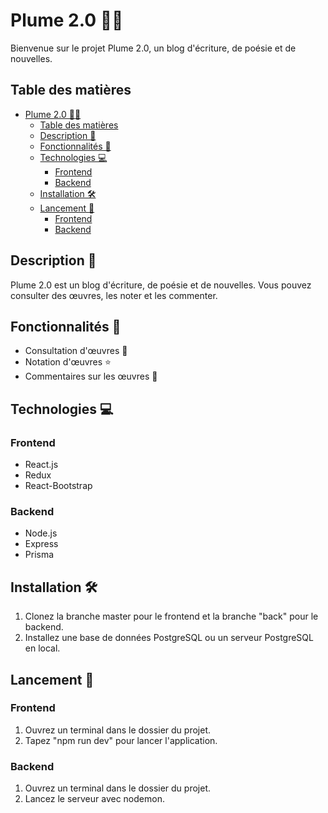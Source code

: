 # Plume 2.0 📝🌸

Bienvenue sur le projet Plume 2.0, un blog d'écriture, de poésie et de nouvelles.

## Table des matières

- [Plume 2.0 📝🌸](#plume-20-)
  - [Table des matières](#table-des-matières)
  - [Description 📘](#description-)
  - [Fonctionnalités 🚀](#fonctionnalités-)
  - [Technologies 💻](#technologies-)
    - [Frontend](#frontend)
    - [Backend](#backend)
  - [Installation 🛠️](#installation-️)
  - [Lancement 🚀](#lancement-)
    - [Frontend](#frontend-1)
    - [Backend](#backend-1)

## Description 📘

Plume 2.0 est un blog d'écriture, de poésie et de nouvelles. Vous pouvez consulter des œuvres, les noter et les commenter.

## Fonctionnalités 🚀

- Consultation d'œuvres 📖
- Notation d'œuvres ⭐
- Commentaires sur les œuvres 💬

## Technologies 💻

### Frontend

- React.js
- Redux
- React-Bootstrap

### Backend

- Node.js
- Express
- Prisma

## Installation 🛠️

1. Clonez la branche master pour le frontend et la branche "back" pour le backend.
2. Installez une base de données PostgreSQL ou un serveur PostgreSQL en local.

## Lancement 🚀

### Frontend

1. Ouvrez un terminal dans le dossier du projet.
2. Tapez "npm run dev" pour lancer l'application.

### Backend

1. Ouvrez un terminal dans le dossier du projet.
2. Lancez le serveur avec nodemon.
